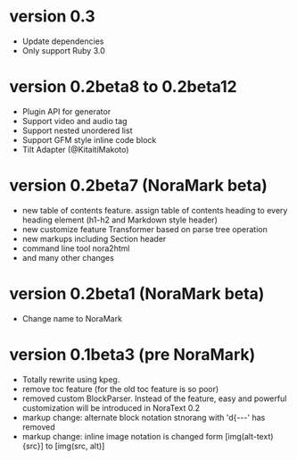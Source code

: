 # version 0.3 

* Update dependencies
* Only support Ruby 3.0

# version 0.2beta8 to 0.2beta12

* Plugin API for generator
* Support video and audio tag
* Support nested unordered list
* Support GFM style inline code block 
* Tilt Adapter (@KitaitiMakoto)

# version 0.2beta7 (NoraMark beta)

* new table of contents feature. assign table of contents heading to every heading element (h1-h2 and Markdown style header)
* new customize feature Transformer based on parse tree operation
* new markups including Section header
* command line tool nora2html 
* and many other changes

# version 0.2beta1 (NoraMark beta)
 * Change name to NoraMark
 
# version 0.1beta3 (pre NoraMark)

 * Totally rewrite using kpeg.
 * remove toc feature (for the old toc feature is so poor)
 * removed custom BlockParser. Instead of the feature, easy and powerful customization will be introduced in NoraText 0.2
 * markup change: alternate block notation stnorang with 'd{---' has removed
 * markup change: inline image notation is changed form [img(alt-text){src}] to [img(src, alt)]
 
 
 
